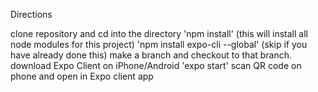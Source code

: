 

Directions

clone repository and cd into the directory
'npm install' (this will install all node modules for this project)
'npm install expo-cli --global' (skip if you have already done this)
make a branch and checkout to that branch.
download Expo Client on iPhone/Android
'expo start'
scan QR code on phone and open in Expo client app
